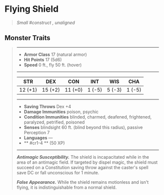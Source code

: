 # Flying Shield
>*Small #construct , unaligned*
## Monster Traits
>___
>- **Armor Class** 17 (natural armor)
>- **Hit Points** 17 (5d6)
>- **Speed** 0 ft., fly 50 ft. (hover)
>___
>|STR|DEX|CON|INT|WIS|CHA|
>|:---:|:---:|:---:|:---:|:---:|:---:|
>|12 (+1)|15 (+2)|11 (+0)|1 (-5)|5 (-3)|1 (-5)|
>___
>- **Saving Throws** Dex +4
>- **Damage Immunities** poison, psychic
>- **Condition Immunities** blinded, charmed, deafened, frightened, paralyzed, petrified, poisoned
>- **Senses** blindsight 60 ft. (blind beyond this radius), passive Perception 7
>- **Languages** —
>- ** #cr1-4 ** (50 XP)
>___
>***Antimagic Susceptibility.*** The shield is incapacitated while in the area of an antimagic field. If targeted by dispel magic, the shield must succeed on a Constitution saving throw against the caster's spell save DC or fall unconscious for 1 minute.  
>
>***False Appearance.*** While the shield remains motionless and isn't flying, it is indistinguishable from a normal shield.